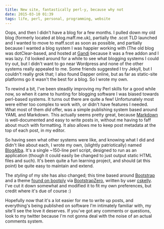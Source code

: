 ```yaml
---
title: New site, fantastically perl-y, because why not
date: 2015-03-10 01:39
tags: life, perl, personal, programming, website
---
```


Oops, and then I didn't have a blog for a few months. I pulled down my old blog (formerly located at blog.maff.me.uk), partially the .scot TLD launched and I wanted to move to maff.scot as soon as possible, and partially because I wanted a blog system I was happier working with (The old blog was dotClear-based, and hosted at [Gandi][1] because it was a free addon and I was lazy. I'd looked around for a while to see what blogging systems I could try out, but I didn't want to go near Wordpress and none of the other systems really appealed to me. Some friends suggested I try Jekyll, but I couldn't really grok that; I also found Dapper online, but as far as static-site platforms go it wasn't the best for a blog. So I wrote my own.

To rewind a bit, I've been steadily improving my Perl skills for a good while now, so when it came to hunting for blogging software I was biased towards perl-based systems. It turns out there are quite a few! Unfortunately most were either too complex to work with, or didn't have features I needed. What most of them _did_ offer, was a simple publishing system based around YAML and Markdown. This actually seems pretty great, because [Markdown][2] is well-documented and easy to write posts in, without me having to faff about much with formatting. It also allows me to keep post metadata at the top of each post, in my editor.

So having seen what other systems were like, and knowing what I did and didn't like about each, I wrote my own, (slightly patriotically) named [BlogAlba][3]. It's a single ~150-line perl script, designed to run as an application (though it could easily be changed to just output static HTML files and such). It's been quite a fun learning project, and should (at this point) be quite easy to maintain and extend.

The _styling_ of my site has also changed; this time based around [Bootstrap][4] and a theme [found on bootply][5] via [BootstrapZero][6], written by user [cskelly][7]. I've cut it down somewhat and modified it to fit my own preferences, but credit where it's due of course :)

Hopefully now that it's a lot easier for me to write up posts, and everything's being published on software I'm intimately familiar with, my site'll see the love it deserves. If you've got any comments or questions, look to my twitter because I'm not gonna deal with the noise of an actual comments system.

[1]: http://gandi.net/
[2]: https://daringfireball.net/projects/markdown/syntax
[3]: https://github.com/Maffsie/BlogAlba/
[4]: http://getbootstrap.com/
[5]: http://www.bootply.com/69873
[6]: http://bootstrapzero.com/bootstrap-template/flathood
[7]: http://www.bootply.com/users/cskelly

